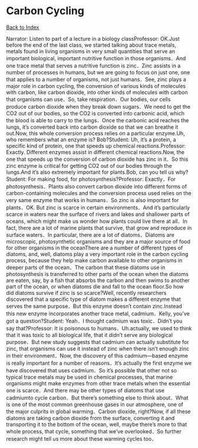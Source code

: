 # Carbon Cycling
[Back to Index](https://github.com/windows10010/tpoExtractor/blob/master/README.md)

Narrator: Listen to part of a lecture in a biology classProfessor: OK.Just before the end of the last class, we started talking about trace metals, metals found in living organisms in very small quantities that serve an important biological, important nutritive function in those organisms．And one trace metal that serves a nutritive function is zinc．Zinc assists in a number of processes in humans, but we are going to focus on just one, one that applies to a number of organisms, not just humans．See, zinc plays a major role in carbon cycling, the conversion of various kinds of molecules with carbon, Iike carbon dioxide, into other kinds of molecules with carbon that organisms can use．So, take respiration．Our bodies, our cells produce carbon dioxide when they break down sugars．We need to get the CO2 out of our bodies, so the CO2 is converted into carbonic acid, which the blood is able to carry to the lungs．Once the carbonic acid reaches the lungs, it’s converted back into carbon dioxide so that we can breathe it out.Now, this whole conversion process relies on a particular enzyme.Uh, who remembers what an enzyme is? Bob?Student: Uh, it’s a protein, a specific kind of protein, one that speeds up chemical reactions.Professor: Exactly. Different enzymes assist in different chemical reactions.Now, the one that speeds up the conversion of carbon dioxide has zinc in it．So this zinc enzyme is critical for getting CO2 out of our bodies through the lungs.And it’s also extremely important for plants.Bob, can you tell us why?Student: For making food, for photosynthesis?Professor: Exactly．For photosynthesis．Plants also convert carbon dioxide into different forms of carbon-containing molecules and the conversion process used relies on the very same enzyme that works in humans．So zinc is also important for plants．OK. But zinc is scarce in certain environments．And it’s particularly scarce in waters near the surface of rivers and lakes and shallower parts of oceans, which might make us wonder how plants could live there at all．In fact, there are a lot of marine plants that survive, that grow and reproduce in surface waters．In particular, there are a lot of diatoms．Diatoms are microscopic, photosynthetic organisms and they are a major source of food for other organisms in the oceanThere are a number of different types of diatoms, and, well, diatoms play a very important role in the carbon cycling process, because they help make carbon available to other organisms in deeper parts of the ocean．The carbon that these diatoms use in photosynthesis is transferred to other parts of the ocean when the diatoms are eaten, say, by a fish that absorbs the carbon and then swims to another part of the ocean, or when diatoms die and fall to the ocean floor.So how did diatoms survive if zinc is so scarce?Well, recently researchers discovered that a specific type of diatom makes a different enzyme that serves the same purpose．But this enzyme doesn’t contain zinc.Instead this new enzyme incorporates another trace metal, cadmium．Kelly, you’ve got a question?Student: Yeah．I thought cadmium was toxic．Didn’t you say that?Professor: It is poisonous to humans．Uh.actually, we used to think that it was toxic to all biological life, that it didn’t serve any biological purpose．But new study suggests that cadmium can actually substitute for zinc, that organisms can use it instead of zinc when there isn’t enough zinc in their environment．Now, the discovery of this cadmium—based enzyme is really important for a number of reasons．It’s actually the first enzyme we have discovered that uses cadmium．So it’s possible that other not so typical trace metals may be used in chemical processes, that marine organisms might make enzymes from other trace metals when the essential one is scarce．And there may be other types of diatoms that use cadmiumto cycle carbon．But there’s something else to think about．What is one of the most common greenhouse gases in our atmosphere, one of the major culprits in global warming．Carbon dioxide, right?Now, if all these diatoms are taking carbon dioxide from the surface, converting it and transporting it to the bottom of the ocean, well, maybe there’s more to that whole process, that cycle, something that we’ve overlooked．So further research might tell us more about these warming cycles too． 